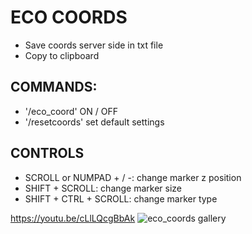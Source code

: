# ECO COORDS
- Save coords server side in txt file
- Copy to clipboard

## COMMANDS:
- '/eco_coord' ON / OFF
- '/resetcoords' set default settings 

## CONTROLS

- SCROLL or NUMPAD + / -: change marker z position
- SHIFT + SCROLL: change marker size
- SHIFT + CTRL + SCROLL: change marker type

https://youtu.be/cLlLQcgBbAk
![eco_coords gallery](https://github.com/Ekhion76/eco/blob/main/preview_images/eco_coords.jpg)
